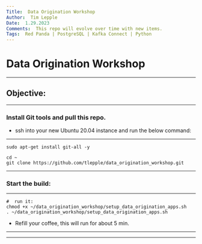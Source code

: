 ```yaml
---
Title:  Data Origination Workshop 
Author:  Tim Lepple
Date:  1.29.2023
Comments:  This repo will evolve over time with new items.
Tags:  Red Panda | PostgreSQL | Kafka Connect | Python
---
```


# Data Origination Workshop
---

## Objective:

---

###  Install Git tools and pull this repo.
*  ssh into your new Ubuntu 20.04 instance and run the below command:

---

```
sudo apt-get install git-all -y

cd ~
git clone https://github.com/tlepple/data_origination_workshop.git
```

---

### Start the build:

---

```
#  run it:
chmod +x ~/data_origination_workshop/setup_data_origination_apps.sh
. ~/data_origination_workshop/setup_data_origination_apps.sh
```
 * Refill your coffee, this will run for about 5 min.

---
---
